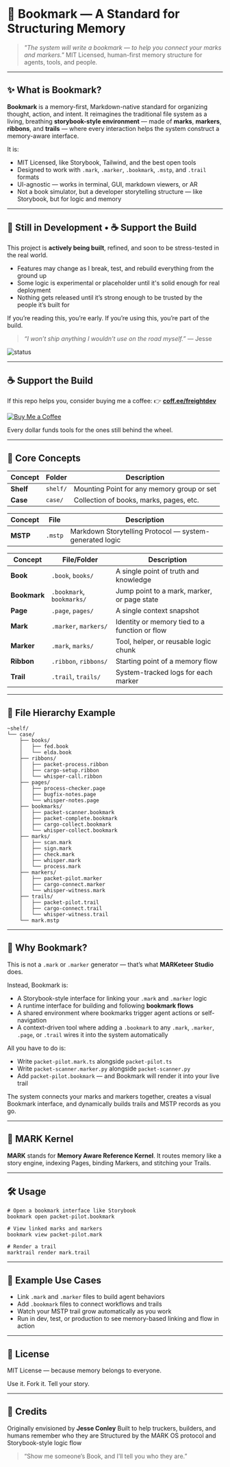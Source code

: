 # 📖 Bookmark — A Standard for Structuring Memory

> *"The system will write a bookmark — to help you connect your marks and markers."*
> MIT Licensed, human-first memory structure for agents, tools, and people.

---

## ✨ What is Bookmark?

**Bookmark** is a memory-first, Markdown-native standard for organizing thought, action, and intent. It reimagines the traditional file system as a living, breathing **storybook-style environment** — made of **marks**, **markers**, **ribbons**, and **trails** — where every interaction helps the system construct a memory-aware interface.

It is:

* MIT Licensed, like Storybook, Tailwind, and the best open tools
* Designed to work with `.mark`, `.marker`, `.bookmark`, `.mstp`, and `.trail` formats
* UI-agnostic — works in terminal, GUI, markdown viewers, or AR
* Not a book simulator, but a developer storytelling structure — like Storybook, but for logic and memory

---

## 🚧 Still in Development • ☕️ Support the Build

This project is **actively being built**, refined, and soon to be stress-tested in the real world.

* Features may change as I break, test, and rebuild everything from the ground up
* Some logic is experimental or placeholder until it's solid enough for real deployment
* Nothing gets released until it’s strong enough to be trusted by the people it’s built for

If you’re reading this, you’re early.
If you’re using this, you’re part of the build.

> *“I won’t ship anything I wouldn’t use on the road myself.”* — Jesse

![status](https://img.shields.io/badge/status-in%20development-orange?style=flat-square)

---

## ☕️ Support the Build

If this repo helps you, consider buying me a coffee:
👉 [**coff.ee/freightdev**](https://coff.ee/freightdev)

[![Buy Me a Coffee](https://img.shields.io/badge/support-buy%20me%20a%20coffee-yellow?logo=buymeacoffee\&style=flat-square)](https://coff.ee/freightdev)

Every dollar funds tools for the ones still behind the wheel.

---

## 📘 Core Concepts

| Concept   | Folder   | Description                                |
| --------- | -------- | ------------------------------------------ |
| **Shelf** | `shelf/` | Mounting Point for any memory group or set |
| **Case**  | `case/`  | Collection of books, marks, pages, etc.    |

| Concept   | File     | Description                                             |
| --------- | -------- | ------------------------------------------------------- |
| **MSTP**  | `.mstp`  | Markdown Storytelling Protocol — system-generated logic |

| Concept      | File/Folder               | Description                                             |
| ------------ | ------------------------- | ------------------------------------------------------- |
| **Book**     | `.book`, `books/`         | A single point of truth and knowledge                   |
| **Bookmark** | `.bookmark`, `bookmarks/` | Jump point to a mark, marker, or page state             |
| **Page**     | `.page`, `pages/`         | A single context snapshot                               |
| **Mark**     | `.marker`, `markers/`     | Identity or memory tied to a function or flow            |
| **Marker**   | `.mark`, `marks/`         | Tool, helper, or reusable logic chunk                   |
| **Ribbon**   | `.ribbon`, `ribbons/`     | Starting point of a memory flow                          |
| **Trail**    | `.trail`, `trails/`       | System-tracked logs for each marker                     |

---

## 📂 File Hierarchy Example

```
~shelf/
└── case/
    ├── books/
    │   ├── fed.book
    │   └── elda.book
    ├── ribbons/
    │   ├── packet-process.ribbon
    │   ├── cargo-setup.ribbon
    │   └── whisper-call.ribbon
    ├── pages/
    │   ├── process-checker.page
    │   ├── bugfix-notes.page
    │   └── whisper-notes.page
    ├── bookmarks/
    │   ├── packet-scanner.bookmark
    │   ├── packet-complete.bookmark
    │   ├── cargo-collect.bookmark
    │   └── whisper-collect.bookmark
    ├── marks/
    │   ├── scan.mark
    │   ├── sign.mark
    │   ├── check.mark
    │   ├── whisper.mark
    │   └── process.mark
    ├── markers/
    │   ├── packet-pilot.marker
    │   ├── cargo-connect.marker
    │   └── whisper-witness.mark
    ├── trails/
    │   ├── packet-pilot.trail
    │   ├── cargo-connect.trail
    │   └── whisper-witness.trail
    └── mark.mstp
```

---

## 🧠 Why Bookmark?

This is not a `.mark` or `.marker` generator — that’s what **MARKeteer Studio** does.

Instead, Bookmark is:

* A Storybook-style interface for linking your `.mark` and `.marker` logic
* A runtime interface for building and following **bookmark flows**
* A shared environment where bookmarks trigger agent actions or self-navigation
* A context-driven tool where adding a `.bookmark` to any `.mark`, `.marker`, `.page`, or `.trail` wires it into the system automatically

All you have to do is:

* Write `packet-pilot.mark.ts` alongside `packet-pilot.ts`
* Write `packet-scanner.marker.py` alongside `packet-scanner.py`
* Add `packet-pilot.bookmark` — and Bookmark will render it into your live trail

The system connects your marks and markers together, creates a visual Bookmark interface, and dynamically builds trails and MSTP records as you go.

---

## 🔁 MARK Kernel

**MARK** stands for **Memory Aware Reference Kernel**. It routes memory like a story engine, indexing Pages, binding Markers, and stitching your Trails.

---

## 🛠 Usage

```
# Open a bookmark interface like Storybook
bookmark open packet-pilot.bookmark

# View linked marks and markers
bookmark view packet-pilot.mark

# Render a trail
marktrail render mark.trail
```

---

## 📖 Example Use Cases

* Link `.mark` and `.marker` files to build agent behaviors
* Add `.bookmark` files to connect workflows and trails
* Watch your MSTP trail grow automatically as you work
* Run in dev, test, or production to see memory-based linking and flow in action

---

## 📜 License

MIT License — because memory belongs to everyone.

Use it. Fork it. Tell your story.

---

## 💬 Credits

Originally envisioned by **Jesse Conley**
Built to help truckers, builders, and humans remember who they are
Structured by the MARK OS protocol and Storybook-style logic flow

> “Show me someone’s Book, and I’ll tell you who they are.”

